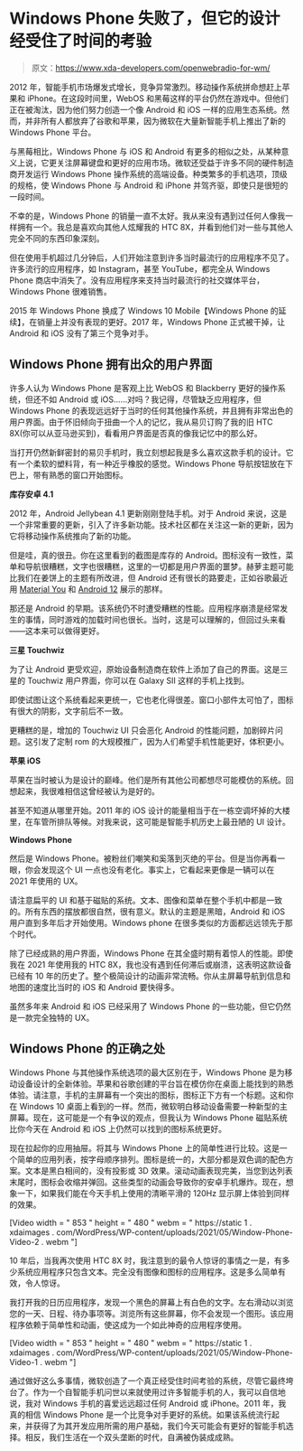 # Windows Phone 失败了，但它的设计经受住了时间的考验

> 原文：<https://www.xda-developers.com/openwebradio-for-wm/>

2012 年，智能手机市场爆发式增长，竞争异常激烈。移动操作系统拼命想赶上苹果和 iPhone。在这段时间里，WebOS 和黑莓这样的平台仍然在游戏中。但他们正在被淘汰，因为他们努力创造一个像 Android 和 iOS 一样的应用生态系统。然而，并非所有人都放弃了谷歌和苹果，因为微软在大量新智能手机上推出了新的 Windows Phone 平台。

与黑莓相比，Windows Phone 与 iOS 和 Android 有更多的相似之处，从某种意义上说，它更关注屏幕键盘和更好的应用市场。微软还受益于许多不同的硬件制造商开发运行 Windows Phone 操作系统的高端设备。种类繁多的手机选项，顶级的规格，使 Windows Phone 与 Android 和 iPhone 并驾齐驱，即使只是很短的一段时间。

不幸的是，Windows Phone 的销量一直不太好。我从来没有遇到过任何人像我一样拥有一个。我总是喜欢向其他人炫耀我的 HTC 8X，并看到他们对一些与其他人完全不同的东西印象深刻。

但在使用手机超过几分钟后，人们开始注意到许多当时最流行的应用程序不见了。许多流行的应用程序，如 Instagram，甚至 YouTube，都完全从 Windows Phone 商店中消失了。没有应用程序来支持当时最流行的社交媒体平台，Windows Phone 很难销售。

2015 年 Windows Phone 换成了 Windows 10 Mobile【Windows Phone 的延续】，在销量上并没有表现的更好。2017 年，Windows Phone 正式被干掉，让 Android 和 iOS 没有了第三个竞争对手。

## Windows Phone 拥有出众的用户界面

许多人认为 Windows Phone 是客观上比 WebOS 和 Blackberry 更好的操作系统，但还不如 Android 或 iOS……对吗？我记得，尽管缺乏应用程序，但 Windows Phone 的表现远远好于当时的任何其他操作系统，并且拥有非常出色的用户界面。由于怀旧倾向于扭曲一个人的记忆，我从易贝订购了我的旧 HTC 8X(你可以从亚马逊买到)，看看用户界面是否真的像我记忆中的那么好。

当打开仍然新鲜密封的易贝手机时，我立刻想起我是多么喜欢这款手机的设计。它有一个柔软的塑料背，有一种近乎橡胶的感觉。Windows Phone 导航按钮放在下巴上，带有熟悉的窗口开始图标。

**库存安卓 4.1**

2012 年，Android Jellybean 4.1 更新刚刚登陆手机。对于 Android 来说，这是一个非常重要的更新，引入了许多新功能。技术社区都在关注这一新的更新，因为它将移动操作系统推向了新的功能。

但是哇，真的很丑。你在这里看到的截图是库存的 Android。图标没有一致性，菜单和导航很糟糕，文字也很糟糕，这里的一切都是用户界面的噩梦。赫萝主题可能比我们在姜饼上的主题有所改进，但 Android 还有很长的路要走，正如谷歌最近用 [Material You](https://www.xda-developers.com/material-you/) 和 [Android 12](https://www.xda-developers.com/android-12/) 展示的那样。

那还是 Android 的早期。该系统仍不时遭受糟糕的性能。应用程序崩溃是经常发生的事情，同时游戏的加载时间也很长。当时，这是可以理解的，但回过头来看——这本来可以做得更好。

**三星 Touchwiz**

为了让 Android 更受欢迎，原始设备制造商在软件上添加了自己的界面。这是三星的 Touchwiz 用户界面，你可以在 Galaxy SII 这样的手机上找到。

即使试图让这个系统看起来更统一，它也老化得很差。窗口小部件太可怕了，图标有很大的阴影，文字前后不一致。

更糟糕的是，增加的 Touchwiz UI 只会恶化 Android 的性能问题，加剧碎片问题。这引发了定制 rom 的大规模推广，因为人们希望手机性能更好，体积更小。

**苹果 iOS**

苹果在当时被认为是设计的巅峰。他们是所有其他公司都想尽可能模仿的系统。回想起来，我很难相信这曾经被认为是好的。

甚至不知道从哪里开始。2011 年的 iOS 设计的能量相当于在一栋空调坏掉的大楼里，在车管所排队等候。对我来说，这可能是智能手机历史上最丑陋的 UI 设计。

**Windows Phone**

然后是 Windows Phone。被粉丝们嘲笑和奚落到灭绝的平台。但是当你再看一眼，你会发现这个 UI 一点也没有老化。事实上，它看起来更像是一辆可以在 2021 年使用的 UX。

请注意扁平的 UI 和基于磁贴的系统。文本、图像和菜单在整个手机中都是一致的。所有东西的摆放都很自然，很有意义。默认的主题是黑暗，Android 和 iOS 用户直到多年后才开始使用。Windows phone 在很多类似的方面都远远领先于那个时代。

除了已经成熟的用户界面，Windows Phone 在其全盛时期有着惊人的性能。即使我在 2021 年使用我的 HTC 8X，我也没有遇到任何滞后或崩溃，这表明这款设备已经有 10 年的历史了。整个极简设计的动画非常流畅。你从主屏幕导航到信息和地图的速度比当时的 iOS 和 Android 要快得多。

虽然多年来 Android 和 iOS 已经采用了 Windows Phone 的一些功能，但它仍然是一款完全独特的 UX。

## Windows Phone 的正确之处

Windows Phone 与其他操作系统选项的最大区别在于，Windows Phone 是为移动设备设计的全新体验。苹果和谷歌创建的平台旨在模仿你在桌面上能找到的熟悉体验。请注意，手机的主屏幕有一个突出的图标，图标正下方有一个标题。这和你在 Windows 10 桌面上看到的一样。然而，微软明白移动设备需要一种新型的主屏幕。现在，这可能是一个有争议的观点，但我认为 Windows Phone 磁贴系统比你今天在 Android 和 iOS 上仍然可以找到的图标系统更好。

现在拉起你的应用抽屉。将其与 Windows Phone 上的简单性进行比较。这是一个简单的应用列表，按字母顺序排列。图标是统一的，大部分都是双色调的配色方案。文本是黑白相间的，没有投影或 3D 效果。滚动动画表现完美，当您到达列表末尾时，图标会收缩并弹回。这些类型的动画会导致你的安卓手机爆炸。现在，想象一下，如果我们能在今天手机上使用的清晰平滑的 120Hz 显示屏上体验到同样的效果。

[Video width = " 853 " height = " 480 " webm = " https://static 1 . xdaimages . com/WordPress/WP-content/uploads/2021/05/Window-Phone-Video-2 . webm "]

10 年后，当我再次使用 HTC 8X 时，我注意到的最令人惊讶的事情之一是，有多少系统应用程序只包含文本。完全没有图像和图标的应用程序。这是多么简单有效，令人惊讶。

我打开我的日历应用程序，发现一个黑色的屏幕上有白色的文字。左右滑动以浏览您的一天、日程、待办事项等。浏览所有这些屏幕，你不会发现一个图形。该应用程序依赖于简单性和动画，使这成为一个如此神奇的应用程序使用。

[Video width = " 853 " height = " 480 " webm = " https://static 1 . xdaimages . com/WordPress/WP-content/uploads/2021/05/Window-Phone-Video-1 . webm "]

通过做好这么多事情，微软创造了一个真正经受住时间考验的系统，尽管它最终垮台了。作为一个自智能手机问世以来就使用过许多智能手机的人，我可以自信地说，我对 Windows 手机的喜爱远远超过任何 Android 或 iPhone。2011 年，我真的相信 Windows Phone 是一个比竞争对手更好的系统。如果该系统流行起来，并获得了为其开发应用所需的用户基础，我们今天可能会有更好的智能手机选择。相反，我们生活在一个双头垄断的时代，自满被伪装成成熟。